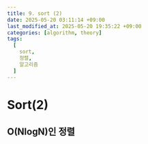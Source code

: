 ```yaml
---
title: 9. sort (2)
date: 2025-05-20 03:11:14 +09:00
last_modified_at: 2025-05-20 19:35:22 +09:00
categories: [algorithm, theory]
tags:
  [
    sort,
    정렬,
    알고리즘
  ]
--- 
```

# **Sort(2)**

## O(NlogN)인 정렬

